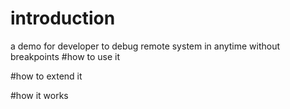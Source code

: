 # introduction
a demo for developer to debug remote system in anytime without breakpoints 
#how to use it

#how to extend it 

#how it works
